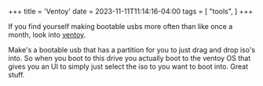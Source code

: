 +++
title = 'Ventoy'
date = 2023-11-11T11:14:16-04:00
tags = [
    "tools",
]
+++

If you find yourself making bootable usbs more often than like once a month, look into [ventoy](https://www.ventoy.net).

<!--more-->

Make's a bootable usb that has a partition for you to just drag and drop iso's into. So when you boot to this drive you actually boot to the ventoy OS that gives you an UI to simply just select the iso to you want to boot into. Great stuff.
